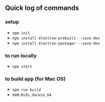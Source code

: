 
## Quick log of commands

### setup

* `npm init`
* `npm install electron-prebuilt --save-dev`
* `npm install electron-packager --save-dev`

### to run locally

* `npm start`

### to build app (for Mac OS)

* `npm run build`
* see `Bids_darwin_64`
